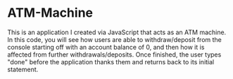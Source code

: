 # ATM-Machine 

This is an application I created via JavaScript that acts as an ATM machine. In this code, you will see how users are able to withdraw/deposit from the console starting off with an account balance of 0, and then how it is affected from further withdrawals/deposits. Once finished, the user types "done" before the application thanks them and returns back to its initial statement.
